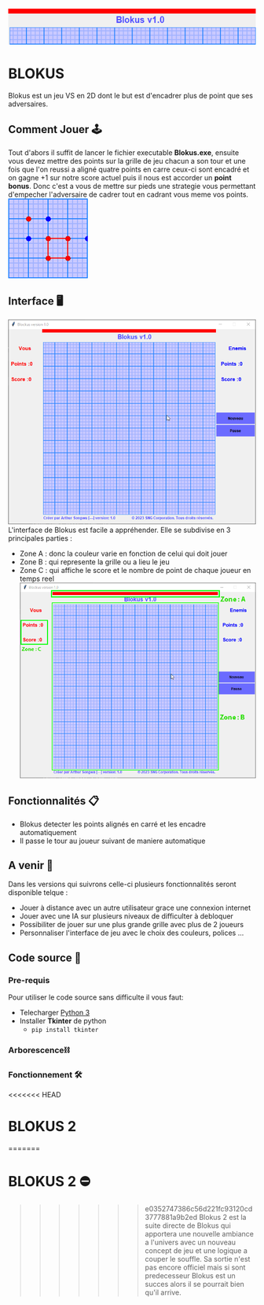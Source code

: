 ![Banderole](https://github.com/arthursongwa/Blokus/blob/main/fichiers/image%20(2).png?raw=true)
# BLOKUS   
Blokus est un jeu VS en 2D dont le but est d'encadrer plus de point que ses adversaires.
## Comment Jouer 	:joystick:
Tout d'abors il suffit de lancer le fichier executable **Blokus.exe**, ensuite vous devez mettre des points sur la grille de jeu 
chacun a son tour et une fois que l'on reussi a aligné quatre points en carre ceux-ci sont encadré et on gagne +1  sur notre score
actuel puis il nous est accorder un **point bonus**. Donc c'est a vous de mettre sur pieds une strategie vous permettant d'empecher l'adversaire de cadrer tout en cadrant vous meme vos points.                        
![](https://github.com/arthursongwa/Blokus/blob/main/fichiers/image%20(3).png?raw=true)
## Interface 	:desktop_computer:
![interface](https://github.com/arthursongwa/Blokus/blob/main/fichiers/image.png?raw=true)
L'interface de Blokus est facile a appréhender. Elle se subdivise en 3 principales parties : 
+ Zone A : donc la couleur varie en fonction de celui qui doit jouer 
+ Zone B : qui represente la grille ou a lieu le jeu 
+ Zone C : qui affiche le score et le nombre de point de chaque joueur en temps reel
![partie](https://github.com/arthursongwa/Blokus/blob/main/fichiers/image_interface.png?raw=true)
## Fonctionnalités 	:clipboard:
+ Blokus detecter les points alignés en carré et les encadre automatiquement
+ Il passe le tour au joueur suivant de maniere automatique 


##  A venir :calendar:
Dans les versions qui suivrons celle-ci plusieurs fonctionnalités seront disponible telque : 
+ Jouer à distance avec un autre utilisateur grace une connexion internet
+ Jouer avec une IA sur plusieurs niveaux de difficulter à debloquer 
+ Possibiliter de jouer sur une plus grande grille avec plus de 2 joueurs
+ Personnaliser l'interface de jeu avec le choix des couleurs, polices ...

## Code source :dna:
### Pre-requis
Pour utiliser le code source sans difficulte il vous faut:
+ Telecharger [Python 3](https://python.org/)
+ Installer **Tkinter** de python
    + `pip install tkinter`
### Arborescence:chains:
### Fonctionnement :hammer_and_wrench:

<<<<<<< HEAD
# BLOKUS 2
=======
# BLOKUS 2 :no_entry:
>>>>>>> e0352747386c56d221fc93120cd3777881a9b2ed
Blokus 2 est la suite directe de Blokus qui apportera une nouvelle ambiance a l'univers avec un nouveau concept de jeu et une logique a couper le souffle. Sa sortie n'est pas encore officiel mais si sont predecesseur Blokus est un succes alors il se pourrait bien qu'il arrive.
